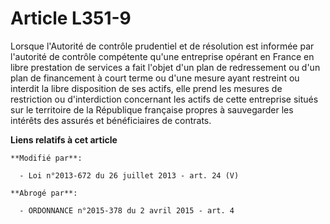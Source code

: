 # Article L351-9

Lorsque l'Autorité de contrôle prudentiel et de résolution est informée par l'autorité de contrôle compétente qu'une
entreprise opérant en France en libre prestation de services a fait l'objet d'un plan de redressement ou d'un plan de
financement à court terme ou d'une mesure ayant restreint ou interdit la libre disposition de ses actifs, elle prend les
mesures de restriction ou d'interdiction concernant les actifs de cette entreprise situés sur le territoire de la République
française propres à sauvegarder les intérêts des assurés et bénéficiaires de contrats.

**Liens relatifs à cet article**

	**Modifié par**:

	  - Loi n°2013-672 du 26 juillet 2013 - art. 24 (V)

	**Abrogé par**:

	  - ORDONNANCE n°2015-378 du 2 avril 2015 - art. 4
